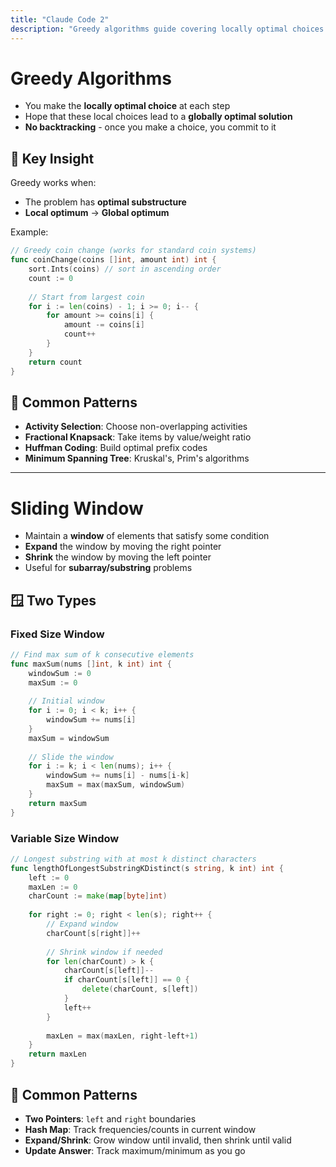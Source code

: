 ```yaml
---
title: "Claude Code 2"
description: "Greedy algorithms guide covering locally optimal choices and key insights for problem solving"
---
```



# Greedy Algorithms

* You make the **locally optimal choice** at each step
* Hope that these local choices lead to a **globally optimal solution**
* **No backtracking** - once you make a choice, you commit to it

## 🔑 Key Insight

Greedy works when:
* The problem has **optimal substructure**
* **Local optimum** → **Global optimum**

Example:

```go
// Greedy coin change (works for standard coin systems)
func coinChange(coins []int, amount int) int {
    sort.Ints(coins) // sort in ascending order
    count := 0
    
    // Start from largest coin
    for i := len(coins) - 1; i >= 0; i-- {
        for amount >= coins[i] {
            amount -= coins[i]
            count++
        }
    }
    return count
}
```

## 🎯 Common Patterns

* **Activity Selection**: Choose non-overlapping activities
* **Fractional Knapsack**: Take items by value/weight ratio
* **Huffman Coding**: Build optimal prefix codes
* **Minimum Spanning Tree**: Kruskal's, Prim's algorithms

---

# Sliding Window

* Maintain a **window** of elements that satisfy some condition
* **Expand** the window by moving the right pointer
* **Shrink** the window by moving the left pointer
* Useful for **subarray/substring** problems

## 🪟 Two Types

### Fixed Size Window
```go
// Find max sum of k consecutive elements
func maxSum(nums []int, k int) int {
    windowSum := 0
    maxSum := 0
    
    // Initial window
    for i := 0; i < k; i++ {
        windowSum += nums[i]
    }
    maxSum = windowSum
    
    // Slide the window
    for i := k; i < len(nums); i++ {
        windowSum += nums[i] - nums[i-k]
        maxSum = max(maxSum, windowSum)
    }
    return maxSum
}
```

### Variable Size Window
```go
// Longest substring with at most k distinct characters
func lengthOfLongestSubstringKDistinct(s string, k int) int {
    left := 0
    maxLen := 0
    charCount := make(map[byte]int)
    
    for right := 0; right < len(s); right++ {
        // Expand window
        charCount[s[right]]++
        
        // Shrink window if needed
        for len(charCount) > k {
            charCount[s[left]]--
            if charCount[s[left]] == 0 {
                delete(charCount, s[left])
            }
            left++
        }
        
        maxLen = max(maxLen, right-left+1)
    }
    return maxLen
}
```

## 🎯 Common Patterns

* **Two Pointers**: `left` and `right` boundaries
* **Hash Map**: Track frequencies/counts in current window
* **Expand/Shrink**: Grow window until invalid, then shrink until valid
* **Update Answer**: Track maximum/minimum as you go
